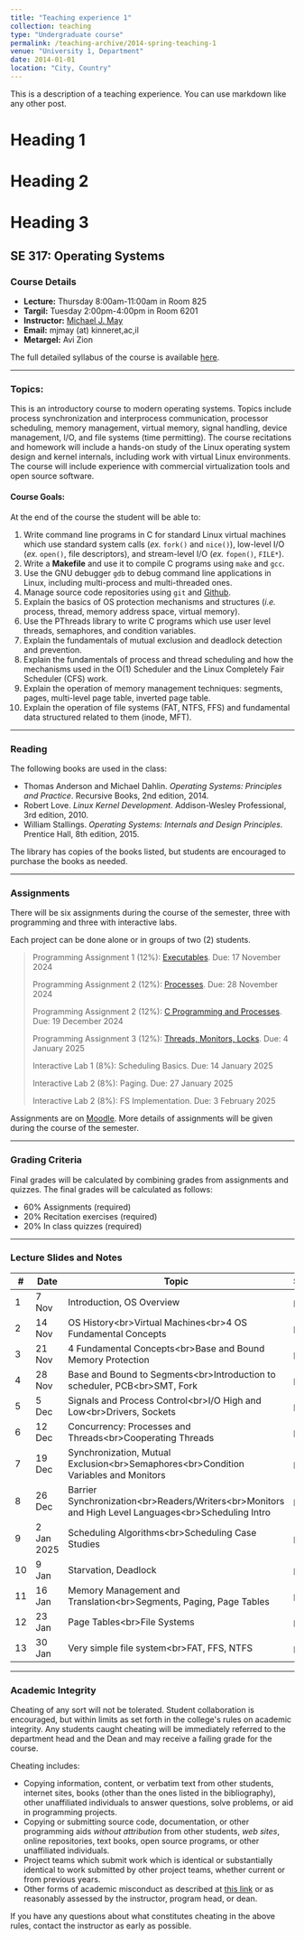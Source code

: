 ```yaml
---
title: "Teaching experience 1"
collection: teaching
type: "Undergraduate course"
permalink: /teaching-archive/2014-spring-teaching-1
venue: "University 1, Department"
date: 2014-01-01
location: "City, Country"
---
```


This is a description of a teaching experience. You can use markdown like any other post.

Heading 1
======

Heading 2
======

Heading 3
======

## SE 317: Operating Systems

### Course Details

  * **Lecture:** Thursday 8:00am-11:00am in Room 825
  * **Targil:** Tuesday 2:00pm-4:00pm in Room 6201
  * **Instructor:** [Michael J. May](https://www.google.com/search?q=index.html)
  * **Email:** mjmay (at) kinneret,ac,il
  * **Metargel:** Avi Zion

The full detailed syllabus of the course is available [here](https://www.google.com/search?q=Syllabuses/OS-Fall-5785-Syllabus.pdf).

-----

### Topics:

This is an introductory course to modern operating systems. Topics include process synchronization and interprocess communication, processor scheduling, memory management, virtual memory, signal handling, device management, I/O, and file systems (time permitting). The course recitations and homework will include a hands-on study of the Linux operating system design and kernel internals, including work with virtual Linux environments. The course will include experience with commercial virtualization tools and open source software.

#### Course Goals:

At the end of the course the student will be able to:

1.  Write command line programs in C for standard Linux virtual machines which use standard system calls (*ex.* `fork()` and `nice()`), low-level I/O (*ex.* `open()`, file descriptors), and stream-level I/O (*ex.* `fopen()`, `FILE*`).
2.  Write a **Makefile** and use it to compile C programs using `make` and `gcc`.
3.  Use the GNU debugger `gdb` to debug command line applications in Linux, including multi-process and multi-threaded ones.
4.  Manage source code repositories using `git` and [Github](https://github.com).
5.  Explain the basics of OS protection mechanisms and structures (*i.e.* process, thread, memory address space, virtual memory).
6.  Use the PThreads library to write C programs which use user level threads, semaphores, and condition variables.
7.  Explain the fundamentals of mutual exclusion and deadlock detection and prevention.
8.  Explain the fundamentals of process and thread scheduling and how the mechanisms used in the O(1) Scheduler and the Linux Completely Fair Scheduler (CFS) work.
9.  Explain the operation of memory management techniques: segments, pages, multi-level page table, inverted page table.
10. Explain the operation of file systems (FAT, NTFS, FFS) and fundamental data structured related to them (inode, MFT).

-----

### Reading

The following books are used in the class:

  * Thomas Anderson and Michael Dahlin. *Operating Systems: Principles and Practice*. Recursive Books, 2nd edition, 2014.
  * Robert Love. *Linux Kernel Development*. Addison-Wesley Professional, 3rd edition, 2010.
  * William Stallings. *Operating Systems: Internals and Design Principles*. Prentice Hall, 8th edition, 2015.

The library has copies of the books listed, but students are encouraged to purchase the books as needed.

-----

### Assignments

There will be six assignments during the course of the semester, three with programming and three with interactive labs.

Each project can be done alone or in groups of two (2) students.

> Programming Assignment 1 (12%): [Executables](https://www.google.com/search?q=se317/317-Assignment1-gdb-objdump.pdf). Due: 17 November 2024
>
> Programming Assignment 2 (12%): [Processes](https://www.google.com/search?q=se317/317-Assignment2-Processes-No-Answers.pdf). Due: 28 November 2024
>
> Programming Assignment 2 (12%): [C Programming and Processes](https://www.google.com/search?q=se317/317-Assignment3-C-Text-Programming.pdf). Due: 19 December 2024
>
> Programming Assignment 3 (12%): [Threads, Monitors, Locks](https://www.google.com/search?q=se317/317-Assignment4-Mutex-Monitors-Words.pdf). Due: 4 January 2025
>
> Interactive Lab 1 (8%): Scheduling Basics. Due: 14 January 2025
>
> Interactive Lab 2 (8%): Paging. Due: 27 January 2025
>
> Interactive Lab 2 (8%): FS Implementation. Due: 3 February 2025

Assignments are on [Moodle](https://moodle85.kinneret.ac.il). More details of assignments will be given during the course of the semester.

-----

### Grading Criteria

Final grades will be calculated by combining grades from assignments and quizzes. The final grades will be calculated as follows:

  * 60% Assignments (required)
  * 20% Recitation exercises (required)
  * 20% In class quizzes (required)

-----

### Lecture Slides and Notes

| \# | Date | Topic | Slides |
|---|---|---|---|
| 1 | 7 Nov | Introduction, OS Overview | [pdf](https://www.google.com/search?q=se317/317-Lecture-1-Intro-OS.pdf) |
| 2 | 14 Nov | OS History\<br\>Virtual Machines\<br\>4 OS Fundamental Concepts | [pdf](https://www.google.com/search?q=se317/317-Lecture-2-History-VMs-4Concepts.pdf) |
| 3 | 21 Nov | 4 Fundamental Concepts\<br\>Base and Bound Memory Protection | [pdf](https://www.google.com/search?q=se317/317-Lecture-3-4Concepts-BaseBound.pdf) |
| 4 | 28 Nov | Base and Bound to Segments\<br\>Introduction to scheduler, PCB\<br\>SMT, Fork | [pdf](https://www.google.com/search?q=se317/317-Lecture-4-BB-KernelStack-Scheduler-SMT-fork.pdf) |
| 5 | 5 Dec | Signals and Process Control\<br\>I/O High and Low\<br\>Drivers, Sockets | [pdf](https://www.google.com/search?q=se317/317-Lecture-5-signals-highloio-drivers-sockets.pdf) |
| 6 | 12 Dec | Concurrency: Processes and Threads\<br\>Cooperating Threads | [pdf](https://www.google.com/search?q=se317/317-Lecture-6-processes-threads.pdf) |
| 7 | 19 Dec | Synchronization, Mutual Exclusion\<br\>Semaphores\<br\>Condition Variables and Monitors | [pdf](https://www.google.com/search?q=se317/317-Lecture-7-Cooperating-Locks-Sem-Monitors.pdf) |
| 8 | 26 Dec | Barrier Synchronization\<br\>Readers/Writers\<br\>Monitors and High Level Languages\<br\>Scheduling Intro | [pdf](https://www.google.com/search?q=se317/317-Lecture-8-Barrier-Readers-Writers-Scheduling.pdf) |
| 9 | 2 Jan 2025 | Scheduling Algorithms\<br\>Scheduling Case Studies | [pdf](https://www.google.com/search?q=se317/317-Lecture-9-Scheduling.pdf) |
| 10 | 9 Jan | Starvation, Deadlock | [pdf](https://www.google.com/search?q=se317/317-Lecture-10-Deadlock.pdf) |
| 11 | 16 Jan | Memory Management and Translation\<br\>Segments, Paging, Page Tables | [pdf](https://www.google.com/search?q=se317/317-Lecture-11-AddressSpaceSegmentsPages.pdf) |
| 12 | 23 Jan | Page Tables\<br\>File Systems | [pdf](https://www.google.com/search?q=se317/317-Lecture-12-PageTablesFileSystems.pdf) |
| 13 | 30 Jan | Very simple file system\<br\>FAT, FFS, NTFS | [pdf](https://www.google.com/search?q=se317/317-Lecture-13-FileSystems.pdf) |

-----

### Academic Integrity

Cheating of any sort will not be tolerated. Student collaboration is encouraged, but within limits as set forth in the college's rules on academic integrity. Any students caught cheating will be immediately referred to the department head and the Dean and may receive a failing grade for the course.

Cheating includes:

  * Copying information, content, or verbatim text from other students, internet sites, books (other than the ones listed in the bibliography), other unaffiliated individuals to answer questions, solve problems, or aid in programming projects.
  * Copying or submitting source code, documentation, or other programming aids *without attribution* from other students, *web sites*, online repositories, text books, open source programs, or other unaffiliated individuals.
  * Project teams which submit work which is identical or substantially identical to work submitted by other project teams, whether current or from previous years.
  * Other forms of academic misconduct as described at [this link](https://catalog.upenn.edu/pennbook/code-of-academic-integrity/) or as reasonably assessed by the instructor, program head, or dean.

If you have any questions about what constitutes cheating in the above rules, contact the instructor as early as possible.